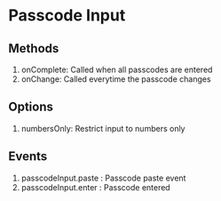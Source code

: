 # Passcode Input

## Methods

1. onComplete: Called when all passcodes are entered
2. onChange: Called everytime the passcode changes

## Options

1. numbersOnly: Restrict input to numbers only


## Events

1. passcodeInput.paste : Passcode paste event
2. passcodeInput.enter : Passcode entered